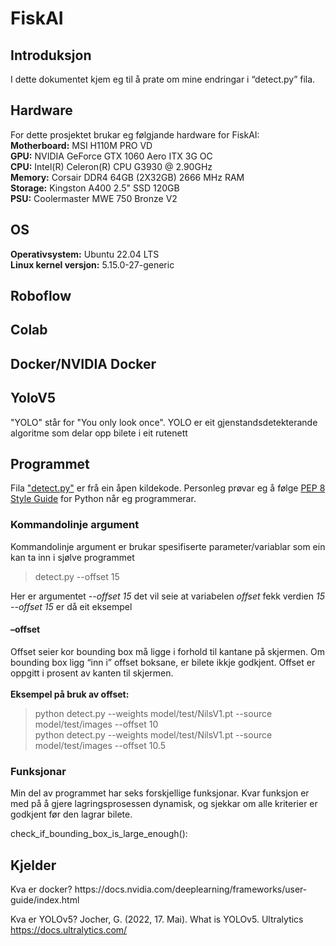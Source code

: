<h1>FiskAI</h1>

<h2>Introduksjon</h2>
<p>I dette dokumentet kjem eg til å prate om mine endringar i “detect.py” fila.</p>

<h2>Hardware</h2>
<p>For dette prosjektet brukar eg følgjande hardware for FiskAI:<br>
<b>Motherboard:</b> MSI H110M PRO VD<br>
<b>GPU:</b> NVIDIA GeForce GTX 1060 Aero ITX 3G OC<br>
<b>CPU:</b> Intel(R) Celeron(R) CPU G3930 @ 2.90GHz<br>
<b>Memory:</b> Corsair DDR4 64GB (2X32GB) 2666 MHz RAM<br>
<b>Storage:</b> Kingston A400 2.5" SSD 120GB<br>
<b>PSU:</b> Coolermaster MWE 750 Bronze V2</p>

<h2>OS</h2>
<p><b>Operativsystem:</b> Ubuntu 22.04 LTS<br>
<b>Linux kernel versjon:</b> 5.15.0-27-generic</p>

<h2>Roboflow</h2>
<p> </p>

<h2>Colab</h2>
<p> </p>

<h2>Docker/NVIDIA Docker</h2>
<p> </p>

<h2>YoloV5</h2>
<p>"YOLO" står for "You only look once". YOLO er eit gjenstandsdetekterande algoritme som delar opp bilete i eit rutenett</p>

<h2>Programmet</h2>
<p>Fila <a href="https://github.com/ultralytics/yolov5/blob/master/detect.py" target="_blank">"detect.py"</a> er frå ein åpen kildekode. Personleg prøvar eg å følge <a href="https://peps.python.org/pep-0008/" target="_blank">PEP 8 Style Guide</a> for Python når eg programmerar.</p>

<h3>Kommandolinje argument</h3>

<p>
Kommandolinje argument er brukar spesifiserte parameter/variablar som ein kan ta inn i sjølve programmet<br>
</p>

> detect.py --offset 15

<p>Her er argumentet <i>--offset 15</i> det vil seie at variabelen <i>offset</i> fekk verdien <i>15</i><br>
<i>--offset 15</i> er då eit eksempel</p>

<h4>–offset</h4>
<p>Offset seier kor bounding box må ligge i forhold til kantane på skjermen. Om bounding box ligg “inn i” offset boksane, er bilete ikkje godkjent. Offset er oppgitt i prosent av kanten til skjermen.<br>
<br>
<b>Eksempel på bruk av offset:</b><br></p>

> python detect.py --weights model/test/NilsV1.pt --source model/test/images --offset 10<br>
> python detect.py --weights model/test/NilsV1.pt --source model/test/images --offset 10.5

<h3>Funksjonar</h3>
<p>Min del av programmet har seks forskjellige funksjonar. Kvar funksjon er med på å gjere lagringsprosessen dynamisk, og sjekkar om alle kriterier er godkjent før den lagrar bilete.</p>

</h4>check_if_bounding_box_is_large_enough():</h4>



<h2>Kjelder</h2>
Kva er docker?
https://docs.nvidia.com/deeplearning/frameworks/user-guide/index.html

Kva er YOLOv5?
Jocher, G. (2022, 17. Mai). What is YOLOv5. Ultralytics
https://docs.ultralytics.com/
